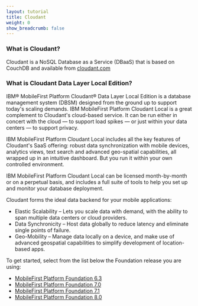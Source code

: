 ```yaml
---
layout: tutorial
title: Cloudant
weight: 0
show_breadcrumb: false
---
```

<h3>What is Cloudant?</h3>
<p>Cloudant is a NoSQL Database as a Service (DBaaS) that is based on CouchDB and  available from <a href="http://cloudant.com" target="_blank">cloudant.com</a></p>

<h3>What is Cloudant Data Layer Local Edition?</h3>
<p>IBM® MobileFirst Platform Cloudant® Data Layer Local Edition is a database management system (DBSM) designed from the ground up to support today's scaling demands. IBM MobileFirst Platform Cloudant Local is a great complement to Cloudant's cloud-based service. It can be run either in concert with the cloud — to support load spikes — or just within your data centers — to support privacy.</p>

<p>IBM MobileFirst Platform Cloudant Local includes all the key features of Cloudant's SaaS offering: robust data synchronization with mobile devices, analytics views, text search and advanced geo-spatial capabilities, all wrapped up in an intuitive dashboard. But you run it within your own controlled environment.</p>

<p>IBM MobileFirst Platform Cloudant Local can be licensed month-by-month or on a perpetual basis, and includes a full suite of tools to help you set up and monitor your database deployment.</p>

<p>Cloudant forms the ideal data backend for your mobile applications:</p>
<ul>
    <li>Elastic Scalability – Lets you scale data with demand, with the ability to span multiple data centers or cloud providers.</li>
    <li>Data Synchronicity – Host data globally to reduce latency and eliminate single points of failure.</li>
    <li>Geo-Mobility – Manage data locally on a device, and make use of advanced geospatial capabilities to simplify development of location-based apps.</li>
</ul>

To get started, select from the list below the Foundation release you are using:

* [MobileFirst Platform Foundation 6.3]({{site.baseurl}}/tutorials/en/product-integration/6.3/cloudant)
* [MobileFirst Platform Foundation 7.0]({{site.baseurl}}/tutorials/en/foundation/7.0/data/cloudant-nosql-db-api)
* [MobileFirst Platform Foundation 7.1]({{site.baseurl}}/tutorials/en/foundation/7.1/data/working-with-cloudant-nosql-db-api)
* [MobileFirst Platform Foundation 8.0]({{site.baseurl}}/tutorials/en/foundation/8.0/data/working-with-cloudant-nosql-db-api)

